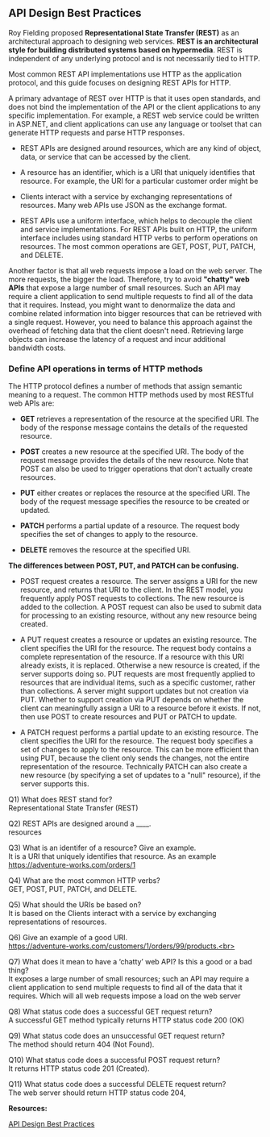 ## API Design Best Practices

Roy Fielding proposed **Representational State Transfer (REST)** as an architectural approach to designing web services. **REST is an architectural style for building distributed systems based on hypermedia**. REST is independent of any underlying protocol and is not necessarily tied to HTTP.

Most common REST API implementations use HTTP as the application protocol, and this guide focuses on designing REST APIs for HTTP.

A primary advantage of REST over HTTP is that it uses open standards, and does not bind the implementation of the API or the client applications to any specific implementation. For example, a REST web service could be written in ASP.NET, and client applications can use any language or toolset that can generate HTTP requests and parse HTTP responses.

 -	REST APIs are designed around resources, which are any kind of object, data, or service that can be accessed by the client.

 -	A resource has an identifier, which is a URI that uniquely identifies that resource. For example, the URI for a particular customer order might be

 -	Clients interact with a service by exchanging representations of resources. Many web APIs use JSON as the exchange format.

 -	REST APIs use a uniform interface, which helps to decouple the client and service implementations. For REST APIs built on HTTP, the uniform interface includes using standard HTTP verbs to perform operations on resources. The most common operations are GET, POST, PUT, PATCH, and DELETE.

Another factor is that all web requests impose a load on the web server. The more requests, the bigger the load. Therefore, try to avoid **"chatty" web APIs** that expose a large number of small resources. Such an API may require a client application to send multiple requests to find all of the data that it requires. Instead, you might want to denormalize the data and combine related information into bigger resources that can be retrieved with a single request. However, you need to balance this approach against the overhead of fetching data that the client doesn't need. Retrieving large objects can increase the latency of a request and incur additional bandwidth costs.


### Define API operations in terms of HTTP methods

The HTTP protocol defines a number of methods that assign semantic meaning to a request. The common HTTP methods used by most RESTful web APIs are:

 -	**GET** retrieves a representation of the resource at the specified URI. The body of the response message contains the details of the requested resource.

 -	**POST** creates a new resource at the specified URI. The body of the request message provides the details of the new resource. Note that POST can also be used to trigger operations that don't actually create resources.

 -	**PUT** either creates or replaces the resource at the specified URI. The body of the request message specifies the resource to be created or updated.

 -	**PATCH** performs a partial update of a resource. The request body specifies the set of changes to apply to the resource.

 -	**DELETE** removes the resource at the specified URI.

**The differences between POST, PUT, and PATCH can be confusing.**
 -	POST request creates a resource. The server assigns a URI for the new resource, and returns that URI to the client. In the REST model, you frequently apply POST requests to collections. The new resource is added to the collection. A POST request can also be used to submit data for processing to an existing resource, without any new resource being created.

 -	A PUT request creates a resource or updates an existing resource. The client specifies the URI for the resource. The request body contains a complete representation of the resource. If a resource with this URI already exists, it is replaced. Otherwise a new resource is created, if the server supports doing so. PUT requests are most frequently applied to resources that are individual items, such as a specific customer, rather than collections. A server might support updates but not creation via PUT. Whether to support creation via PUT depends on whether the client can meaningfully assign a URI to a resource before it exists. If not, then use POST to create resources and PUT or PATCH to update.

 -	A PATCH request performs a partial update to an existing resource. The client specifies the URI for the resource. The request body specifies a set of changes to apply to the resource. This can be more efficient than using PUT, because the client only sends the changes, not the entire representation of the resource. Technically PATCH can also create a new resource (by specifying a set of updates to a "null" resource), if the server supports this.



Q1) What does REST stand for?<br>
Representational State Transfer (REST)

Q2) REST APIs are designed around a ____.<br>
resources

Q3) What is an identifer of a resource? Give an example.<br>
It is a URI that uniquely identifies that resource. As an example https://adventure-works.com/orders/1

Q4) What are the most common HTTP verbs?<br>
GET, POST, PUT, PATCH, and DELETE.

Q5) What should the URIs be based on?<br>
It is based on the Clients interact with a service by exchanging representations of resources.


Q6) Give an example of a good URI.<br>
https://adventure-works.com/customers/1/orders/99/products.<br>

Q7) What does it mean to have a ‘chatty’ web API? Is this a good or a bad thing?<br>
It exposes a large number of small resources; such an API may require a client application to send multiple requests to find all of the data that it requires. Which will all web requests impose a load on the web server

Q8) What status code does a successful GET request return?<br>
A successful GET method typically returns HTTP status code 200 (OK)

Q9) What status code does an unsuccessful GET request return?<br>
The method should return 404 (Not Found).


Q10) What status code does a successful POST request return?<br>
It returns HTTP status code 201 (Created).

Q11) What status code does a successful DELETE request return?<br>
The web server should return HTTP status code 204,


**Resources:**

[API Design Best Practices](https://docs.microsoft.com/en-us/azure/architecture/best-practices/api-design)

